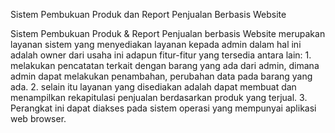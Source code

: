 Sistem Pembukuan Produk dan Report Penjualan Berbasis Website

Sistem Pembukuan Produk & Report Penjualan berbasis Website merupakan layanan sistem yang menyediakan layanan kepada admin dalam hal ini adalah owner dari usaha ini adapun fitur-fitur yang tersedia antara lain:
    1. melakukan pencatatan terkait dengan barang yang ada dari admin, dimana admin dapat melakukan penambahan, perubahan data pada barang yang ada.
    2. selain itu layanan yang disediakan adalah dapat membuat dan menampilkan rekapitulasi penjualan berdasarkan produk yang terjual.
    3. Perangkat ini dapat diakses pada sistem operasi yang mempunyai aplikasi web browser.